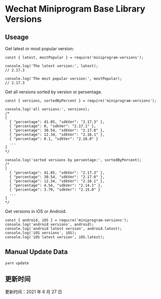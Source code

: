 
# Wechat Miniprogram Base Library Versions

## Useage

Get latest or most popular version:

```;
const { latest, mostPopular } = require('miniprogram-versions');

console.log('The latest version:', latest);
// 2.17.3

console.log('The most popular version:', mostPopular);
// 2.17.3

```

Get all versions sorted by version or persentage.

```
const { versions, sortedByPercent } = require('miniprogram-versions');

console.log('all versions:', versions);
/*
[
  { "percentage": 41.85, "sdkVer": "2.17.3" },
  { "percentage": 0, "sdkVer": "2.17.1" },
  { "percentage": 30.54, "sdkVer": "2.17.0" },
  { "percentage": 12.34, "sdkVer": "2.16.1" },
  { "percentage": 0.1, "sdkVer": "2.16.0" }
  ...
]
*/

console.log('sorted versions by persentage:', sortedByPercent);
/*
[
  { "percentage": 41.85, "sdkVer": "2.17.3" },
  { "percentage": 30.54, "sdkVer": "2.17.0" },
  { "percentage": 12.34, "sdkVer": "2.16.1" },
  { "percentage": 4.54, "sdkVer": "2.14.1" },
  { "percentage": 3.79, "sdkVer": "2.15.0" }
  ...
]
*/
```

Get versions in iOS or Android.

```
const { android, iOS } = require('miniprogram-versions');
console.log('android versions', android);
console.log('android latest version', android.latest);
console.log('iOS versions', iOS);
console.log('iOS latest version', iOS.latest);
```

## Manual Update Data

```
yarn update
```

## 更新时间

更新时间：2021 年 6 月 27 日

